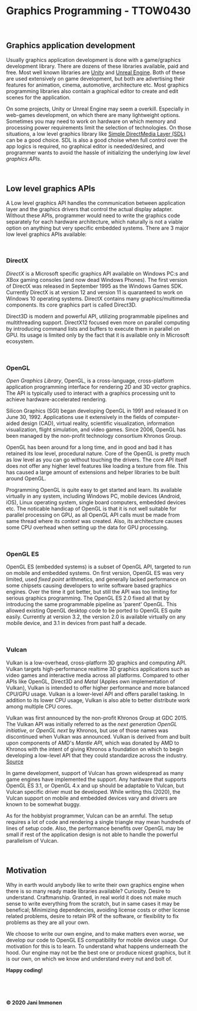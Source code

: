 # Graphics Programming - TTOW0430

&nbsp;
## **Graphics application development**
Usually graphics application development is done with a game/graphics development library. There are dozens of these libraries available, paid and free. Most well known libraries are [Unity](http://www.unity.com) and [Unreal Engine](https://www.unrealengine.com). Both of these are used extensively on game development, but both are advertising their features for animation, cinema, automotive, architecture etc. Most graphics programming libraries also contain a graphical editor to create and edit scenes for the application.

On some projects, Unity or Unreal Engine may seem a overkill. Especially in web-games development, on which there are many lightweight options. Sometimes you may need to work on hardware on which memory and processing power requirements limit the selection of technologies. On those situations, a low level graphics library like [Simple DirectMedia Layer (SDL)](https://www.libsdl.org/) can be a good choice. SDL is also a good choise when full control over the app logics is required, no graphical editor is needed/desired, and programmer wants to avoid the hassle of initializing the underlying *low level graphics APIs*.

&nbsp;
## **Low level graphics APIs**
A Low level graphics API handles the communication between application layer and the graphics drivers that control the actual display adapter. Without these APIs, programmer would need to write the graphics code separately for each hardware architecture, which naturally is not a viable option on anything but very specific embedded systems. There are 3 major low level graphics APIs available:

&nbsp;
### **DirectX**
*DirectX* is a Microsoft specific graphics API available on Windows PC:s and XBox gaming consoles (and now dead Windows Phones). The first version of DirectX was released in September 1995 as the Windows Games SDK. Currently DirectX is at version 12 and version 11 is quaranteed to work on Windows 10 operating systems. DirectX contains many graphics/multimedia components. Its core graphics part is called Direct3D.

Direct3D is modern and powerful API, utilizing programmable pipelines and multithreading support. DirectX12 focused even more on parallel computing by introducing command lists and buffers to execute them in parallel on GPU. Its usage is limited only by the fact that it is available only in Microsoft ecosystem.

&nbsp;
### **OpenGL**
*Open Graphics Library*, OpenGL, is a cross-language, cross-platform application programming interface for rendering 2D and 3D vector graphics. The API is typically used to interact with a graphics processing unit to achieve hardware-accelerated rendering.

Silicon Graphics (SGI) began developing OpenGL in 1991 and released it on June 30, 1992. Applications use it extensively in the fields of computer-aided design (CAD), virtual reality, scientific visualization, information visualization, flight simulation, and video games. Since 2006, OpenGL has been managed by the non-profit technology consortium Khronos Group.

OpenGL has been around for a long time, and in good and bad it has retained its low level, procedural nature. Core of the OpenGL is pretty much as low level as you can go without touching the drivers. The core API itself does not offer any higher level features like loading a texture from file. This has caused a large amount of extensions and helper libraries to be built around OpenGL.

Programming OpenGL is quite easy to get started and learn. Its available virtually in any system, including Windows PC, mobile devices (Android, iOS), Linux operating system, single board computers, embedded devices etc. The noticable handicap of OpenGL is that it is not well suitable for parallel processing on GPU, as all OpenGL API calls must be made from same thread where its *context* was created. Also, its architecture causes some CPU overhead when setting up the data for GPU processing.

&nbsp;
### **OpenGL ES**
OpenGL ES (embedded systems) is a subset of OpenGL API, targeted to run on mobile and embedded systems. On first version, OpenGL ES was very limited, used *fixed point* arithmetics, and generally lacked performance on some chipsets causing developers to write software based graphics engines. Over the time it got better, but still the API was too limiting for serious graphics programming. The OpenGL ES 2.0 fixed all that by introducing the same programmable pipeline as 'parent' OpenGL. This allowed existing OpenGL desktop code to be ported to OpenGL ES quite easily. Currently at version 3.2, the version 2.0 is available virtually on any mobile device, and 3.1 in devices from past half a decade.

&nbsp;
### **Vulcan**
Vulkan is a low-overhead, cross-platform 3D graphics and computing API. Vulkan targets high-performance realtime 3D graphics applications such as video games and interactive media across all platforms. Compared to other APIs like OpenGL, Direct3D and *Metal* (Apples own implementation of Vulkan), Vulkan is intended to offer higher performance and more balanced CPU/GPU usage. Vulkan is a lower-level API and offers parallel tasking. In addition to its lower CPU usage, Vulkan is also able to better distribute work among multiple CPU cores.

Vulkan was first announced by the non-profit Khronos Group at GDC 2015. The Vulkan API was initially referred to as the *next generation OpenGL initiative*, or *OpenGL next* by Khronos, but use of those names was discontinued when Vulkan was announced. Vulkan is derived from and built upon components of AMD's *Mantle API*, which was donated by AMD to Khronos with the intent of giving Khronos a foundation on which to begin developing a low-level API that they could standardize across the industry. [Source](https://en.wikipedia.org/wiki/Vulkan_(API))

In game development, support of Vulcan has grown widespread as many game engines have implemented the support. Any hardware that supports OpenGL ES 3.1, or OpenGL 4.x and up should be adaptable to Vulcan, but Vulcan specific driver must be developed. While writing this (2020), the Vulcan support on mobile and embedded devices vary and drivers are known to be somewhat buggy.

As for the hobbyist programmer, Vulcan can be an armful. The setup requires a lot of code and rendering a single triangle may mean hundreds of lines of setup code. Also, the performance benefits over OpenGL may be small if rest of the application design is not able to handle the powerful parallelism of Vulcan.

&nbsp;
## **Motivation**
Why in earth would anybody like to write their own graphics engine when there is so many ready made libraries available? Curiosity. Desire to understand. Craftmanship. Granted, in real world it does not make much sense to write everything from the scratch, but in same cases it may be benefical; Minimizing dependencies, avoiding license costs or other license related problems, desire to retain IPR of the software, or flexibility to fix problems as they are all your own.

We choose to write our own engine, and to make matters even *worse*, we develop our code to OpenGL ES compatibility for mobile device usage. Our motivation for this is to learn. To understand what happens underneath the hood. Our engine may not be the best one or produce nicest graphics, but it is our own, on which we know and understand every nut and bolt of.

**Happy coding!**

&nbsp;
----
**© 2020 Jani Immonen**

